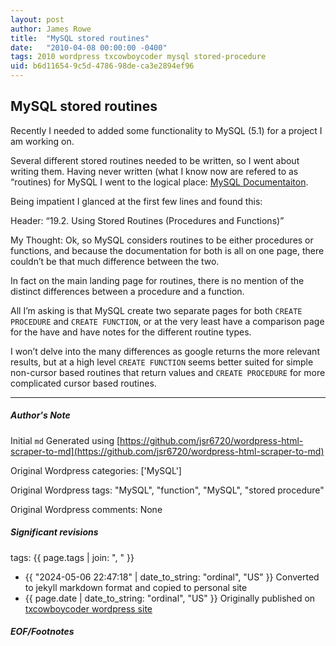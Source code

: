 ```yaml
---
layout: post
author: James Rowe
title:  "MySQL stored routines"
date:   "2010-04-08 00:00:00 -0400"
tags: 2010 wordpress txcowboycoder mysql stored-procedure
uid: b6d11654-9c5d-4786-98de-ca3e2894ef96
---
```



## MySQL stored routines


Recently I needed to added some functionality to MySQL (5.1) for a project I am working on.


Several different stored routines needed to be written, so I went about writing them. Having never written (what I know now are refered to as “routines) for MySQL I went to the logical place: [MySQL Documentaiton](http://dev.mysql.com/doc/refman/5.1/en/stored-routines.html "MySQL Routine Documentation").


Being impatient I glanced at the first few lines and found this:


Header: “19.2. Using Stored Routines (Procedures and Functions)”  

 My Thought: Ok, so MySQL considers routines to be either procedures or functions, and because the documentation for both is all on one page, there couldn’t be that much difference between the two.


In fact on the main landing page for routines, there is no mention of the distinct differences between a procedure and a function.


All I’m asking is that MySQL create two separate pages for both `CREATE PROCEDURE` and `CREATE FUNCTION`, or at the very least have a comparison page for the have and have notes for the different routine types.


I won’t delve into the many differences as google returns the more relevant results, but at a high level `CREATE FUNCTION` seems better suited for simple non-cursor based routines that return values and `CREATE PROCEDURE` for more complicated cursor based routines.




---

##### Author's Note

Initial `md` Generated using [https://github.com/jsr6720/wordpress-html-scraper-to-md](https://github.com/jsr6720/wordpress-html-scraper-to-md)

Original Wordpress categories: ['MySQL']

Original Wordpress tags: "MySQL", "function", "MySQL", "stored procedure"

Original Wordpress comments: None

##### Significant revisions

tags: {{ page.tags | join: ", " }} <!-- todo move this somewhere -->

- {{ "2024-05-06 22:47:18" | date_to_string: "ordinal", "US" }} Converted to jekyll markdown format and copied to personal site
- {{ page.date | date_to_string: "ordinal", "US" }} Originally published on [txcowboycoder wordpress site](https://txcowboycoder.wordpress.com/2010/04/08/mysql-stored-routines/)

##### EOF/Footnotes


